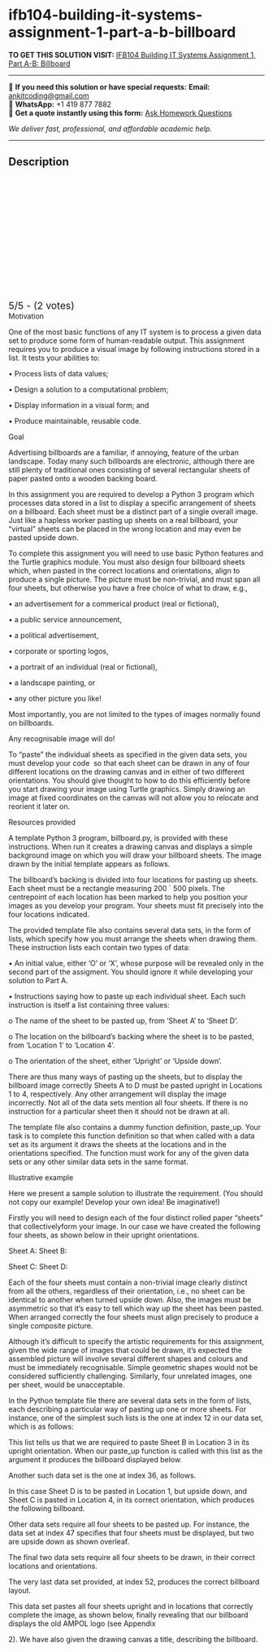 # ifb104-building-it-systems-assignment-1-part-a-b-billboard
**TO GET THIS SOLUTION VISIT:** [IFB104 Building IT Systems Assignment 1, Part A-B: Billboard](https://www.ankitcodinghub.com/product/ifb104-building-systems-assignment-1-part-b-billboard/)


---

📩 **If you need this solution or have special requests:** **Email:** ankitcoding@gmail.com  
📱 **WhatsApp:** +1 419 877 7882  
📄 **Get a quote instantly using this form:** [Ask Homework Questions](https://www.ankitcodinghub.com/services/ask-homework-questions/)

*We deliver fast, professional, and affordable academic help.*

---

<h2>Description</h2>



<div class="kk-star-ratings kksr-auto kksr-align-center kksr-valign-top" data-payload="{&quot;align&quot;:&quot;center&quot;,&quot;id&quot;:&quot;8212&quot;,&quot;slug&quot;:&quot;default&quot;,&quot;valign&quot;:&quot;top&quot;,&quot;ignore&quot;:&quot;&quot;,&quot;reference&quot;:&quot;auto&quot;,&quot;class&quot;:&quot;&quot;,&quot;count&quot;:&quot;2&quot;,&quot;legendonly&quot;:&quot;&quot;,&quot;readonly&quot;:&quot;&quot;,&quot;score&quot;:&quot;5&quot;,&quot;starsonly&quot;:&quot;&quot;,&quot;best&quot;:&quot;5&quot;,&quot;gap&quot;:&quot;4&quot;,&quot;greet&quot;:&quot;Rate this product&quot;,&quot;legend&quot;:&quot;5\/5 - (2 votes)&quot;,&quot;size&quot;:&quot;24&quot;,&quot;title&quot;:&quot;IFB104 Building IT Systems  Assignment 1, Part A-B: Billboard&quot;,&quot;width&quot;:&quot;138&quot;,&quot;_legend&quot;:&quot;{score}\/{best} - ({count} {votes})&quot;,&quot;font_factor&quot;:&quot;1.25&quot;}">

<div class="kksr-stars">

<div class="kksr-stars-inactive">
            <div class="kksr-star" data-star="1" style="padding-right: 4px">


<div class="kksr-icon" style="width: 24px; height: 24px;"></div>
        </div>
            <div class="kksr-star" data-star="2" style="padding-right: 4px">


<div class="kksr-icon" style="width: 24px; height: 24px;"></div>
        </div>
            <div class="kksr-star" data-star="3" style="padding-right: 4px">


<div class="kksr-icon" style="width: 24px; height: 24px;"></div>
        </div>
            <div class="kksr-star" data-star="4" style="padding-right: 4px">


<div class="kksr-icon" style="width: 24px; height: 24px;"></div>
        </div>
            <div class="kksr-star" data-star="5" style="padding-right: 4px">


<div class="kksr-icon" style="width: 24px; height: 24px;"></div>
        </div>
    </div>

<div class="kksr-stars-active" style="width: 138px;">
            <div class="kksr-star" style="padding-right: 4px">


<div class="kksr-icon" style="width: 24px; height: 24px;"></div>
        </div>
            <div class="kksr-star" style="padding-right: 4px">


<div class="kksr-icon" style="width: 24px; height: 24px;"></div>
        </div>
            <div class="kksr-star" style="padding-right: 4px">


<div class="kksr-icon" style="width: 24px; height: 24px;"></div>
        </div>
            <div class="kksr-star" style="padding-right: 4px">


<div class="kksr-icon" style="width: 24px; height: 24px;"></div>
        </div>
            <div class="kksr-star" style="padding-right: 4px">


<div class="kksr-icon" style="width: 24px; height: 24px;"></div>
        </div>
    </div>
</div>


<div class="kksr-legend" style="font-size: 19.2px;">
            5/5 - (2 votes)    </div>
    </div>
Motivation

One of the most basic functions of any IT system is to process a given data set to produce some form of human-readable output. This assignment requires you to produce a visual image by following instructions stored in a list. It tests your abilities to:

• Process lists of data values;

• Design a solution to a computational problem;

• Display information in a visual form; and

• Produce maintainable, reusable code.

Goal

Advertising billboards are a familiar, if annoying, feature of the urban landscape. Today many such billboards are electronic, although there are still plenty of traditional ones consisting of several rectangular sheets of paper pasted onto a wooden backing board.

In this assignment you are required to develop a Python 3 program which processes data stored in a list to display a specific arrangement of sheets on a billboard. Each sheet must be a distinct part of a single overall image. Just like a hapless worker pasting up sheets on a real billboard, your “virtual” sheets can be placed in the wrong location and may even be pasted upside down.

To complete this assignment you will need to use basic Python features and the Turtle graphics module. You must also design four billboard sheets which, when pasted in the correct locations and orientations, align to produce a single picture. The picture must be non-trivial, and must span all four sheets, but otherwise you have a free choice of what to draw, e.g.,

• an advertisement for a commerical product (real or fictional),

• a public service announcement,

• a political advertisement,

• corporate or sporting logos,

• a portrait of an individual (real or fictional),

• a landscape painting, or

• any other picture you like!

Most importantly, you are not limited to the types of images normally found on billboards.

Any recognisable image will do!

To “paste” the individual sheets as specified in the given data sets, you must develop your code&nbsp; so that each sheet can be drawn in any of four different locations on the drawing canvas and in either of two different orientations. You should give thought to how to do this efficiently before you start drawing your image using Turtle graphics. Simply drawing an image at fixed coordinates on the canvas will not allow you to relocate and reorient it later on.

Resources provided

A template Python 3 program, billboard.py, is provided with these instructions. When run it creates a drawing canvas and displays a simple background image on which you will draw your billboard sheets. The image drawn by the initial template appears as follows.

The billboard’s backing is divided into four locations for pasting up sheets. Each sheet must be a rectangle measuring 200 ´ 500 pixels. The centrepoint of each location has been marked to help you position your images as you develop your program. Your sheets must fit precisely into the four locations indicated.

The provided template file also contains several data sets, in the form of lists, which specify how you must arrange the sheets when drawing them. These instruction lists each contain two types of data:

• An initial value, either ‘O’ or ‘X’, whose purpose will be revealed only in the second part of the assigment. You should ignore it while developing your solution to Part A.

• Instructions saying how to paste up each individual sheet. Each such instruction is itself a list containing three values:

o The name of the sheet to be pasted up, from ‘Sheet A’ to ‘Sheet D’.

o The location on the billboard’s backing where the sheet is to be pasted, from ‘Location 1’ to ‘Location 4’.

o The orientation of the sheet, either ‘Upright’ or ‘Upside down’.

There are thus many ways of pasting up the sheets, but to display the billboard image correctly Sheets A to D must be pasted upright in Locations 1 to 4, respectively. Any other arrangement will display the image incorrectly. Not all of the data sets mention all four sheets. If there is no instruction for a particular sheet then it should not be drawn at all.

The template file also contains a dummy function definition, paste_up. Your task is to complete this function definition so that when called with a data set as its argument it draws the sheets at the locations and in the orientations specified. The function must work for any of the given data sets or any other similar data sets in the same format.

Illustrative example

Here we present a sample solution to illustrate the requirement. (You should not copy our example! Develop your own idea! Be imaginative!)

Firstly you will need to design each of the four distinct rolled paper “sheets” that collectivelyform your image. In our case we have created the following four sheets, as shown below in their upright orientations.

Sheet A: Sheet B:

Sheet C: Sheet D:

Each of the four sheets must contain a non-trivial image clearly distinct from all the others, regardless of their orientation, i.e., no sheet can be identical to another when turned upside down. Also, the images must be asymmetric so that it’s easy to tell which way up the sheet has been pasted. When arranged correctly the four sheets must align precisely to produce a single composite picture.

Although it’s difficult to specify the artistic requirements for this assignment, given the wide range of images that could be drawn, it’s expected the assembled picture will involve several different shapes and colours and must be immediately recognisable. Simple geometric shapes would not be considered sufficiently challenging. Similarly, four unrelated images, one per sheet, would be unacceptable.

In the Python template file there are several data sets in the form of lists, each describing a particular way of pasting up one or more sheets. For instance, one of the simplest such lists is the one at index 12 in our data set, which is as follows:

This list tells us that we are required to paste Sheet B in Location 3 in its upright orientation. When our paste_up function is called with this list as the argument it produces the billboard displayed below.

Another such data set is the one at index 36, as follows.

In this case Sheet D is to be pasted in Location 1, but upside down, and Sheet C is pasted in Location 4, in its correct orientation, which produces the following billboard.

Other data sets require all four sheets to be pasted up. For instance, the data set at index 47 specifies that four sheets must be displayed, but two are upside down as shown overleaf.

The final two data sets require all four sheets to be drawn, in their correct locations and orientations.

The very last data set provided, at index 52, produces the correct billboard layout.

This data set pastes all four sheets upright and in locations that correctly complete the image, as shown below, finally revealing that our billboard displays the old AMPOL logo (see Appendix

2). We have also given the drawing canvas a title, describing the billboard.
